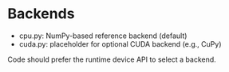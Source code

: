 Backends
========

- cpu.py: NumPy-based reference backend (default)
- cuda.py: placeholder for optional CUDA backend (e.g., CuPy)

Code should prefer the runtime device API to select a backend.
